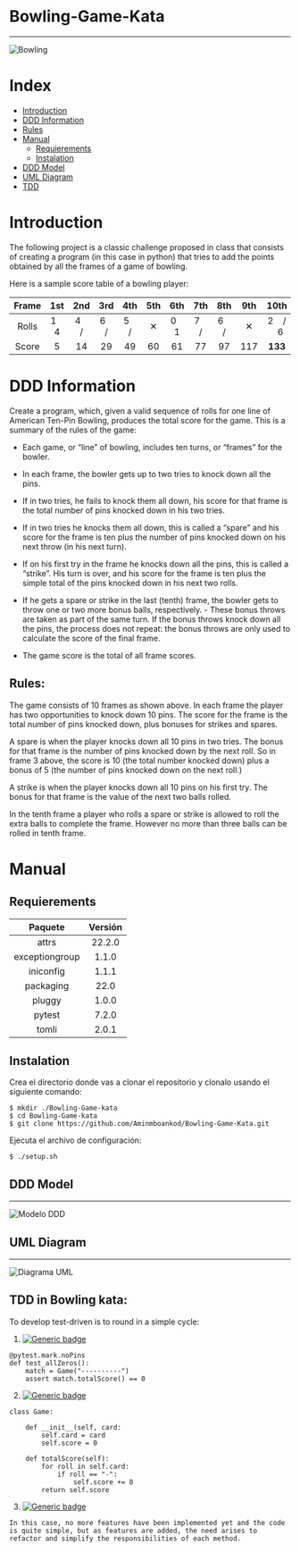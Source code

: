 # Bowling-Game-Kata
------

![Bowling](/doc/images/bowling-image.jpg)


# Index

+   [Introduction](#introduction)
+   [DDD Information](#ddd-information)
+   [Rules](#rules)
+   [Manual](#manual)
    +   [Requierements](#requierements)
    +   [Instalation](#instalation)
+   [DDD Model](#ddd-model)
+   [UML Diagram](#uml-diagram)
+   [TDD](#tdd-in-bowling-kata)



# Introduction



The following project is a classic challenge proposed in class that consists of creating a program (in this case in python) that tries to add the points obtained by all the frames of a game of bowling.

Here is a sample score table of a bowling player:

| Frame | 1st | 2nd | 3rd | 4th | 5th | 6th | 7th | 8th | 9th | 10th |
|:---:|:---:|:---:|:---:|:---:|:---:|:---:|:---:|:---:|:---:|:---:|
| Rolls | 1 &nbsp;&nbsp; 4 | 4 &nbsp;&nbsp; / | 6 &nbsp;&nbsp; / | 5 &nbsp;&nbsp; / | ✕ | 0 &nbsp;&nbsp; 1 | 7 &nbsp;&nbsp; / | 6 &nbsp;&nbsp; / | ✕ | 2 &nbsp;&nbsp; / &nbsp;&nbsp; 6 |
|Score| 5 | 14 | 29 | 49 | 60 | 61 | 77 | 97 | 117 | **133** |


# DDD Information

Create a program, which, given a valid sequence of rolls for one line of American Ten-Pin Bowling,
produces the total score for the game. This is a summary of the rules of the game:
- Each game, or “line” of bowling, includes ten turns, or “frames” for the bowler.
- In each frame, the bowler gets up to two tries to knock down all the pins.

- If in two tries, he fails to knock them all down, his score for that frame is the total number of pins
knocked down in his two tries.
- If in two tries he knocks them all down, this is called a “spare” and his score for the frame is ten
plus the number of pins knocked down on his next throw (in his next turn).
- If on his first try in the frame he knocks down all the pins, this is called a “strike”. His turn is over,
and his score for the frame is ten plus the simple total of the pins knocked down in his next two
rolls.
- If he gets a spare or strike in the last (tenth) frame, the bowler gets to throw one or two more
bonus balls, respectively. - These bonus throws are taken as part of the same turn. If the bonus
throws knock down all the pins, the process does not repeat: the bonus throws are only used to
calculate the score of the final frame.
- The game score is the total of all frame scores.

## Rules:

The game consists of 10 frames as shown above.  In each frame the player has two opportunities to knock down 10 pins.  The score for the frame is the total number of pins knocked down, plus bonuses for strikes and spares.

A spare is when the player knocks down all 10 pins in two tries.  The bonus for that frame is the number of pins knocked down by the next roll.  So in frame 3 above, the score is 10 (the total number knocked down) plus a bonus of 5 (the number of pins knocked down on the next roll.)

A strike is when the player knocks down all 10 pins on his first try.  The bonus for that frame is the value of the next two balls rolled.

In the tenth frame a player who rolls a spare or strike is allowed to roll the extra balls to complete the frame.  However no more than three balls can be rolled in tenth frame.

# Manual

## Requierements
| Paquete | Versión |
|:----:|:----:|
|attrs | 22.2.0
| exceptiongroup | 1.1.0 
| iniconfig | 1.1.1 |
| packaging | 22.0 | 
| pluggy | 1.0.0 |
| pytest | 7.2.0 |
| tomli | 2.0.1

## Instalation

Crea el directorio donde vas a clonar el repositorio  y clonalo usando el siguiente comando:
```
$ mkdir ./Bowling-Game-kata
$ cd Bowling-Game-kata
$ git clone https://github.com/Aminmboankod/Bowling-Game-Kata.git
```
Ejecuta el archivo de configuración:
```
$ ./setup.sh
```


## DDD Model
---
![Modelo DDD](/doc/images/BowlingGame-DDD.drawio.png)


## UML Diagram
---
![Diagrama UML](/doc/images/BowlingGame-UML.drawio.png)



## TDD in Bowling kata:

To develop test-driven is to round in a simple cycle:  
1. [![Generic badge](https://img.shields.io/badge/⎍-Test-red.svg)](https://shields.io/)  

```
@pytest.mark.noPins
def test_allZeros():
    match = Game("----------")
    assert match.totalScore() == 0
```
2. [![Generic badge](https://img.shields.io/badge/⎍-Code-brightgreen.svg)](https://shields.io/)  

```
class Game:

    def __init__(self, card:
        self.card = card
        self.score = 0

    def totalScore(self):
        for roll in self.card:
            if roll == "-":
                self.score += 0
        return self.score
```

3. [![Generic badge](https://img.shields.io/badge/⎍-Refactor-blue.svg)](https://shields.io/)

```
In this case, no more features have been implemented yet and the code is quite simple, but as features are added, the need arises to refactor and simplify the responsibilities of each method.

```